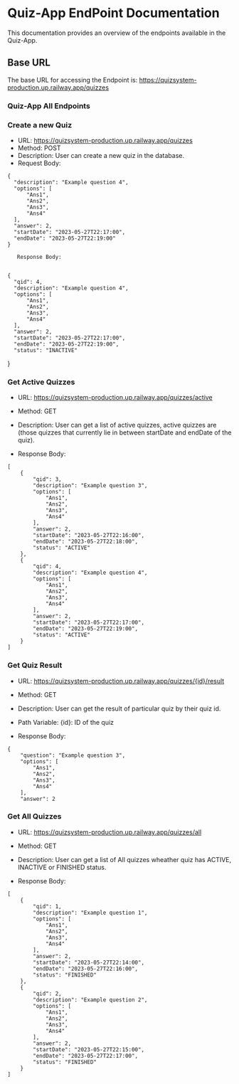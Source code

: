 #  Quiz-App EndPoint Documentation
This documentation provides an overview of the endpoints available in the Quiz-App.

## Base URL
The base URL for accessing the Endpoint is: https://quizsystem-production.up.railway.app/quizzes

### Quiz-App All Endpoints

### Create a new Quiz

   - URL: https://quizsystem-production.up.railway.app/quizzes
   - Method: POST
   - Description: User can create a new quiz in the database.
   - Request Body:
   
    {
      "description": "Example question 4",
      "options": [
          "Ans1",
          "Ans2",
          "Ans3",
          "Ans4"
      ],
      "answer": 2,
      "startDate": "2023-05-27T22:17:00",
      "endDate": "2023-05-27T22:19:00"
    }

       Response Body:


    {
      "qid": 4,
      "description": "Example question 4",
      "options": [
          "Ans1",
          "Ans2",
          "Ans3",
          "Ans4"
      ],
      "answer": 2,
      "startDate": "2023-05-27T22:17:00",
      "endDate": "2023-05-27T22:19:00",
      "status": "INACTIVE"
  }
    
    
    
 ###  Get Active Quizzes
 
   - URL: https://quizsystem-production.up.railway.app/quizzes/active
   - Method: GET
   - Description: User can get a list of active quizzes, active quizzes are (those quizzes that currently lie in between startDate and endDate of the quiz).
   
   - Response Body:


    [
        {
            "qid": 3,
            "description": "Example question 3",
            "options": [
                "Ans1",
                "Ans2",
                "Ans3",
                "Ans4"
            ],
            "answer": 2,
            "startDate": "2023-05-27T22:16:00",
            "endDate": "2023-05-27T22:18:00",
            "status": "ACTIVE"
        },
        {
            "qid": 4,
            "description": "Example question 4",
            "options": [
                "Ans1",
                "Ans2",
                "Ans3",
                "Ans4"
            ],
            "answer": 2,
            "startDate": "2023-05-27T22:17:00",
            "endDate": "2023-05-27T22:19:00",
            "status": "ACTIVE"
        }
    ]
    
    
   ### Get Quiz Result
   
   -  URL: https://quizsystem-production.up.railway.app/quizzes/{id}/result
   -  Method: GET
   - Description: User can get the result of particular quiz by their quiz id.
   - Path Variable: {id}: ID of the quiz
   
   - Response Body:

    {
        "question": "Example question 3",
        "options": [
            "Ans1",
            "Ans2",
            "Ans3",
            "Ans4"
        ],
        "answer": 2
    
    
    
### Get All Quizzes

   - URL: https://quizsystem-production.up.railway.app/quizzes/all
   - Method: GET
   - Description: User can get a list of All quizzes wheather quiz has ACTIVE, INACTIVE or FINISHED status.

   - Response Body:
    
    [
        {
            "qid": 1,
            "description": "Example question 1",
            "options": [
                "Ans1",
                "Ans2",
                "Ans3",
                "Ans4"
            ],
            "answer": 2,
            "startDate": "2023-05-27T22:14:00",
            "endDate": "2023-05-27T22:16:00",
            "status": "FINISHED"
        },
        {
            "qid": 2,
            "description": "Example question 2",
            "options": [
                "Ans1",
                "Ans2",
                "Ans3",
                "Ans4"
            ],
            "answer": 2,
            "startDate": "2023-05-27T22:15:00",
            "endDate": "2023-05-27T22:17:00",
            "status": "FINISHED"
        }  
    ]
        
